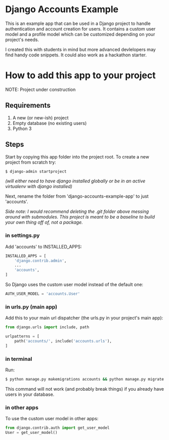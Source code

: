 # Django Accounts Example
This is an example app that can be used in a Django project to handle authentication and account creation for users. It contains a custom user model and a profile model which can be customized depending on your project's needs.

I created this with students in mind but more advanced devlelopers may find handy code snippets. It could also work as a hackathon starter.

# How to add this app to your project
NOTE: Project under construction

## Requirements
1. A new (or new-ish) project
2. Empty database (no existing users)
3. Python 3

## Steps
Start by copying this app folder into the project root. To create a new project from scratch try:
```sh
$ django-admin startproject
```
_(will either need to have django installed globally or be in an active virtualenv with django installed)_

Next, rename the folder from 'django-accounts-example-app' to just 'accounts'.

_Side note: I would recommend deleting the .git folder above messing around with submodules. This project is meant to be a baseline to build your own thing off of, not a package._

### in settings.py
Add 'accounts' to INSTALLED_APPS:

```py
INSTALLED_APPS = [
    'django.contrib.admin',
    ...
    'accounts',
]
```
So Django uses the custom user model instead of the default one:
```py
AUTH_USER_MODEL = 'accounts.User'
```
### in urls.py (main app)
Add this to your main url dispatcher (the urls.py in your project's main app):
```py
from django.urls import include, path

urlpatterns = [
    path('accounts/', include('accounts.urls'),
]
```
### in terminal
Run:
```sh
$ python manage.py makemigrations accounts && python manage.py migrate
```
This command will not work (and probably break things) if you already have users in your database.

### in other apps
To use the custom user model in other apps:
```py
from django.contrib.auth import get_user_model
User = get_user_model()
```
